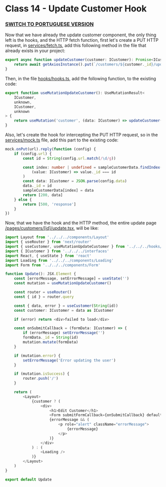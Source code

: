 # Class 14 - Update Customer Hook

### [SWITCH TO PORTUGUESE VERSION](./PT.md)

Now that we have already the update customer component, the only
thing left is the hooks, and the HTTP fetch function, first let's create a PUT
HTTP request, in [services/fetch.ts](services/fetch.ts), add this following method in 
the file that already exists in your project:
```typescript jsx
export async function updateCustomer(customer: ICustomer): Promise<ICustomer> {
    return await getAxiosInstance().put(`/customers/${customer._id}/update`, customer)
}

```

Then, in the file [hooks/hooks.ts](hooks/hooks.ts), add the following function, to the 
existing code:
```typescript jsx
export function useMutationUpdateCustomer(): UseMutationResult<
    ICustomer,
    unknown,
    ICustomer,
    unknown
> {
    return useMutation('customer', (data: ICustomer) => updateCustomer(data))
}

```

Also, let's create the hook for intercepting the PUT HTTP request, so in the 
[services/mock.ts](services/mock.ts) file, add this part to the existing code:

```typescript jsx
mock.onPut(url).reply(function (config) {
    if (config.url) {
        const id = String(config.url.match(/\d/g))

        const index: number | undefined = sampleCustomerData.findIndex(
            (value: ICustomer) => value._id === id
        )
        const data: ICustomer = JSON.parse(config.data)
        data._id = id
        sampleCustomerData[index] = data
        return [200, data]
    } else {
        return [500, 'response']
    }
})

```

Now, that we have the hook and the HTTP method, the entire update page [/pages/customers/[id]/update.tsx](/pages/customers/[id]/update.tsx),
will be like:
```typescript jsx
import Layout from '../../../components/Layout'
import { useRouter } from 'next/router'
import { useCustomer, useMutationUpdateCustomer } from '../../../hooks/hooks'
import { ICustomer } from '../../../interfaces'
import React, { useState } from 'react'
import Loading from '../../../components/Loading'
import Form from '../../../components/Form'

function Update(): JSX.Element {
    const [errorMessage, setErrorMessage] = useState('')
    const mutation = useMutationUpdateCustomer()

    const router = useRouter()
    const { id } = router.query

    const { data, error } = useCustomer(String(id))
    const customer: ICustomer = data as ICustomer

    if (error) return <div>failed to load</div>

    const onSubmitCallback = (formData: ICustomer) => {
        if (errorMessage) setErrorMessage('')
        formData._id = String(id)
        mutation.mutate(formData)
    }

    if (mutation.error) {
        setErrorMessage('Error updating the user')
    }

    if (mutation.isSuccess) {
        router.push('/')
    }

    return (
        <Layout>
            {customer ? (
                <div>
                    <h1>Edit Customer</h1>
                    <Form submitFormCallback={onSubmitCallback} defaultValues={customer} />
                    {errorMessage && (
                        <p role="alert" className="errorMessage">
                            {errorMessage}
                        </p>
                    )}
                </div>
            ) : (
                <Loading />
            )}
        </Layout>
    )
}

export default Update

```